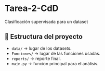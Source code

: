 # Tarea-2-CdD
Clasificación supervisada para un dataset


## :open_file_folder: Estructura del proyecto

- `data/` &rarr; lugar de los datasets.
- `Funciones/` &rarr; lugar de las funciones usadas.
- `reports/` &rarr; reporte final.
- `main.py` &rarr; funcion principal para el análisis.


